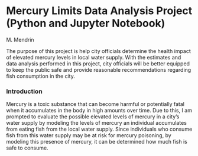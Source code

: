 # Mercury Limits Data Analysis Project (Python and Jupyter Notebook)
M. Mendrin

The purpose of this project is help city officials determine the health impact of elevated mercury levels in local water supply. With the estimates and data analysis performed in this project, city officials will be better equipped to keep the public safe and provide reasonable recommendations regarding fish consumption in the city.

### Introduction
Mercury is a toxic substance that can become harmful or potentially fatal when it accumulates in the body in high amounts over time. Due to this, I am prompted to evaluate the possible elevated levels of mercury in a city’s water supply by modeling the levels of mercury an individual accumulates from eating fish from the local water supply. Since individuals who consume fish from this water supply may be at risk for mercury poisoning, by modeling this presence of mercury, it can be determined how much fish is safe to consume.



